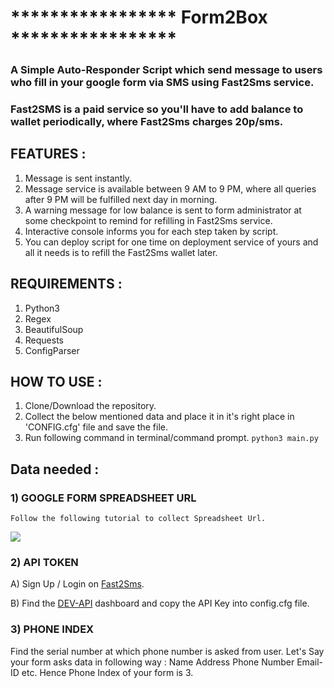 # ***************** Form2Box ***************** 
### A Simple Auto-Responder Script which send message to users who fill in your google form via SMS using Fast2Sms service.
### Fast2SMS is a paid service so you'll have to add balance to wallet periodically, where Fast2Sms charges 20p/sms.



## FEATURES :
  1) Message is sent instantly.
  2) Message service is available between 9 AM to 9 PM, where all queries after 9 PM will be fulfilled next day in morning.
  3) A warning message for low balance is sent to form administrator at some checkpoint to remind for refilling in Fast2Sms service.
  4) Interactive console informs you for each step taken by script.
  5) You can deploy script for one time on deployment service of yours and all it needs is to refill the Fast2Sms wallet later.

## REQUIREMENTS :
  1) Python3
  2) Regex
  3) BeautifulSoup
  4) Requests
  5) ConfigParser

## HOW TO USE :
  1) Clone/Download the repository.
  2) Collect the below mentioned data and place it in it's right place in 'CONFIG.cfg' file and save the file.
  3) Run following command in terminal/command prompt.
      `python3 main.py`

## Data needed :
### 1) GOOGLE FORM SPREADSHEET URL
    Follow the following tutorial to collect Spreadsheet Url.

![](https://user-images.githubusercontent.com/34307370/62410481-b15f8700-b5d5-11e9-911e-5c774134fc0a.gif)

### 2) API TOKEN 
  A) Sign Up / Login on [Fast2Sms](www.fast2sms.com).
  
  B) Find the [DEV-API](https://www.fast2sms.com/dashboard/dev-api) dashboard and copy the API Key into config.cfg file.
  
### 3) PHONE INDEX
  Find the serial number at which phone number is asked from user. Let's Say your form asks data in following way :
      Name
      Address
      Phone Number
      Email-ID
      etc.
  Hence Phone Index of your form is 3.
